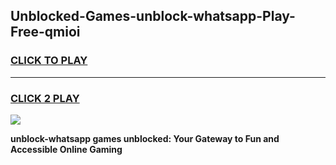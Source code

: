 
## Unblocked-Games-unblock-whatsapp-Play-Free-qmioi
<h3>
<a href="https://premium76.site?title=unblock-whatsapp&ref=23A">CLICK TO PLAY</a></h3>
<hr>

<h3>
<a href="https://premium76.site?title=unblock-whatsapp&ref=23A">CLICK 2 PLAY</a>
  
</h3>

<a href="https://premium76.site?title=unblock-whatsapp&ref=23A"><img src="https://clearcache.store/games.png"></a>


**unblock-whatsapp games unblocked: Your Gateway to Fun and Accessible Online Gaming**
